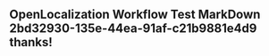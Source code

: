 <properties
ms.topic="hero-topic"
ms.test1="hero-topic"
ms.test2="test"/>

## OpenLocalization Workflow Test MarkDown 2bd32930-135e-44ea-91af-c21b9881e4d9 thanks!
